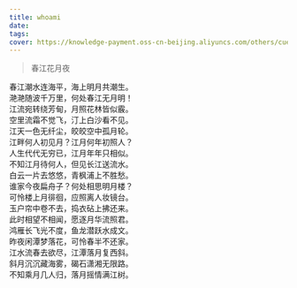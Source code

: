 ```yaml
---
title: whoami
date:
tags:
cover: https://knowledge-payment.oss-cn-beijing.aliyuncs.com/others/cuentos-infantiles.jpg?Expires=1541413049&OSSAccessKeyId=TMP.AQE2Dus0Kld_APQGt4kF3KYuFUZUQOGC_q96kps6VqHLEy0nWcwJWBCElGwqADAtAhRiwGAiQHZcuul3M9UUT3l-RKfsegIVAJLx_8bnNCQBnjlnl0K2Rbvz-nNR&Signature=VUJidnkfDC17meA8FIbBi%2BiUElk%3D
---
```


> 春江花月夜

春江潮水连海平，海上明月共潮生。   
滟滟随波千万里，何处春江无月明！   
江流宛转绕芳甸，月照花林皆似霰。   
空里流霜不觉飞，汀上白沙看不见。   
江天一色无纤尘，皎皎空中孤月轮。   
江畔何人初见月？江月何年初照人？   
人生代代无穷已，江月年年只相似。   
不知江月待何人，但见长江送流水。   
白云一片去悠悠，青枫浦上不胜愁。   
谁家今夜扁舟子？何处相思明月楼？   
可怜楼上月徘徊，应照离人妆镜台。   
玉户帘中卷不去，捣衣砧上拂还来。   
此时相望不相闻，愿逐月华流照君。   
鸿雁长飞光不度，鱼龙潜跃水成文。   
昨夜闲潭梦落花，可怜春半不还家。   
江水流春去欲尽，江潭落月复西斜。   
斜月沉沉藏海雾，碣石潇湘无限路。   
不知乘月几人归，落月摇情满江树。   
